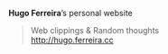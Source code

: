 **Hugo Ferreira**’s personal website

> Web clippings & Random thoughts  
> http://hugo.ferreira.cc
